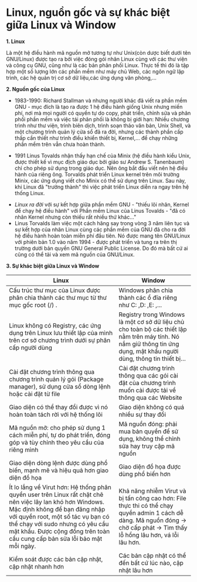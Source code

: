 ﻿# Linux, nguồn gốc và sự khác biệt giữa Linux và Window  

**1. Linux**   
 
 Là một hệ điều hành mã nguồn mở tương tự như Unix(còn dược biết dưới tên GNU/Linux) được tạo ra bởi việc đóng gói nhân Linux cùng với các thư viện và công cụ GNU, cũng như là các bản phân phối Linux. Thực tế thì đó là tập hợp một số lượng lớn các phần mềm như máy chủ Web, các ngôn ngữ lập trình, các hệ quản trị cơ sở dữ liệu,các ứng dụng văn phòng,... 

**2.  Nguồn gốc của Linux**
- 1983-1990: Richard Stallman và nhưng người khác đã viết ra phần mềm GNU - mục đích là tạo ra được 1 hệ điều hành giống Unix nhưng miến phí, nơi mà mọi người có quyền tự do copy, phát triển, chỉnh sửa và phân phối phần mềm và việc tái phân phối là không bị giới hạn: Nhiều chương trình như thư viện, trình biên dịch, trình soạn thảo văn bản, Unix Shell, và một chương trình quản lý cửa sổ đã ra đời, nhưng các thành phần cấp thấp cần thiết như trình điều khiển thiết bị, Kernel,... để chạy những phần mềm trên vẫn chưa hoàn thành. 
* 1991 Linus Tovalds nhận thấy hạn chế của Minix (hệ điều hành kiểu Unix, được thiết kế vì mục địch giáo dục bởi giáo sư Andrew S. Tanenbaum) chỉ cho phép sử dụng trong giáo dục. Nên ông bắt đầu viết nên hệ điều hành của riêng ông. Torvalds phát triển Linux kernel trên môi trường Minix, các ứng dụng viết cho Minix có thể sử dụng trên Linux. Sau này, khi Linux đã "trưởng thành" thì việc phát triển Linux diễn ra ngay trên hệ thống Linux.
- *Linux ra đời* với sự kết hợp giữa phần mềm GNU - "thiếu lõi nhân, Kernel để chạy hệ điều hành" với Phần mềm Linux của Linus Tovalds - "đã có nhân Kernel nhưng còn thiếu rất nhiều thứ khác..." 
- Linus Torvalds làm việc một cách hăng say trong vòng 3 năm liên tục và sự kết hợp của nhân Linux cùng các phần mềm của GNU đã cho ra đời hệ điều hành hoàn toàn miễn phí đầu tiên. Nó được mang tên GNU/Linux với phiên bản 1.0 vào năm 1994 - được phát triển và tung ra trên thị trường dưới bản quyền GNU General Public License. Do đó mà bất cứ ai cũng có thể tải và xem mã nguồn của GNU/Linux. 

**3. Sự khác biệt giữa Linux và Window** 
 
 |Linux|Window| 
|----|----| 
|Cấu trúc thư mục của Linux được phân chia thành các thư mục từ thư mục gốc root (/) .|Windows phân chia thành các ổ đĩa riêng như C: ,D: ,E: ,...| 
|Linux không có Registry, các ứng dụng trên Linux lưu thiết lập của mình trên cơ sở chương trình dưới sự phân cấp người dùng |Registry trong Windows là một cơ sở dữ liệu chủ cho toàn bộ các thiết lập nằm trên máy tính. Nó nắm giữ thông tin ứng dụng, mật khẩu người dùng, thông tin thiết bị…| 
|Cài đặt chương trình thông qua chương trình quản lý gói (Package manager), sử dụng cửa sổ dòng lệnh hoặc cài đặt từ file  |Cài đặt chương trình thông qua các gói cài đặt của chương trình muốn cài được tải về thông qua các Website| 
|Giao diện có thể thay đổi được vì nó hoàn toàn tách rời với hệ thống lõi|Giao diện không có quá nhiều sự thay đổi | 
|Mã nguồn mở: cho phép sử dụng 1 cách miễn phí, tự do phát triển, đóng góp và tùy chỉnh theo yêu cầu của riêng mình|Mã nguồn đóng: phải mua bản quyền để sử dụng, không thể chỉnh sửa hay truy cập mã nguồn| 
|Giao diện dòng lệnh được dùng phổ biến, mạnh mẽ và hiệu quả hơn giao diện đồ họa |Giao diện đồ họa được dùng phổ biến hơn| 
| Ít lo lắng về Virut hơn: Hệ thống phân quyền  user trên Linux rất chặt chẽ nên việc lây lan khó hơn Windows. Mặc định không để bạn đăng nhập với quyền root, một số tác vụ bạn có thể chạy với sudo nhưng có yêu cầu mật khẩu. Được cộng đồng trên toàn cầu cung cấp bản sửa lỗi bảo mật mỗi ngày.|Khả năng nhiễm Virut và bị tấn công cao hơn: File thực thi có thể chạy quyền admin 1 cách dễ dàng. Mã nguồn đóng -> chờ cấp phát -> Tìm thấy lỗ hổng lâu hơn, vá lỗi lâu hơn.|
|Kiểm soát được các bản cập nhật, cập nhật nhanh hơn|Các bản cập nhật có thể đến bất cứ lúc nào, cập nhật lâu hơn |
